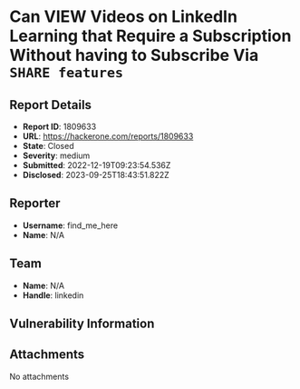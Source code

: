 # Can VIEW Videos on LinkedIn Learning that Require a Subscription Without having to Subscribe Via `SHARE features`

## Report Details
- **Report ID**: 1809633
- **URL**: https://hackerone.com/reports/1809633
- **State**: Closed
- **Severity**: medium
- **Submitted**: 2022-12-19T09:23:54.536Z
- **Disclosed**: 2023-09-25T18:43:51.822Z

## Reporter
- **Username**: find_me_here
- **Name**: N/A

## Team
- **Name**: N/A
- **Handle**: linkedin

## Vulnerability Information


## Attachments
No attachments
